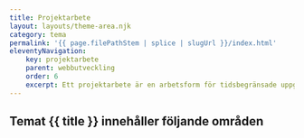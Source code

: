 ```yaml
---
title: Projektarbete
layout: layouts/theme-area.njk
category: tema
permalink: '{{ page.filePathStem | splice | slugUrl }}/index.html'
eleventyNavigation:
    key: projektarbete
    parent: webbutveckling
    order: 6
    excerpt: Ett projektarbete är en arbetsform för tidsbegränsade uppgifter och tydliga mål för att leverera en produkt
---
```


## Temat {{ title }} innehåller följande områden
